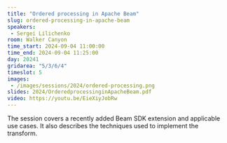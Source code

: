 ```yaml
---
title: "Ordered processing in Apache Beam"
slug: ordered-processing-in-apache-beam
speakers:
 - Sergei Lilichenko
room: Walker Canyon
time_start: 2024-09-04 11:00:00
time_end: 2024-09-04 11:25:00
day: 20241
gridarea: "5/3/6/4"
timeslot: 5
images:
 - /images/sessions/2024/ordered-processing.png 
slides: 2024/OrderedprocessinginApacheBeam.pdf
video: https://youtu.be/EieXiyJobRw
---
```


The session covers a recently added Beam SDK extension and applicable use cases. It also describes the techniques used to implement the transform.